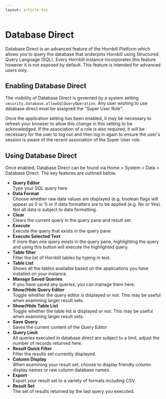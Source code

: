 ```yaml
---
layout: article-toc
---
```

# Database Direct
Database Direct is an advanced feature of the Hornbill Platform which allows you to query the database that underpins Hornbill using Structured Query Language (SQL). Every Hornbill instance incorporates this feature however it is not exposed by default. This feature is intended for advanced users only.

## Enabling Database Direct
The visibility of Database Direct is governed by a system setting `security.database.allowSqlQueryOperation`. Any user wishing to use database direct must be assigned the "Super User Role".

Once the application setting has been enabled, it may be necessary to refresh your browser to allow this change in this setting to be acknowledged. If the association of a role is also required, it will be necessary for the user to log out and then log in again to ensure the user's session is aware of the recent association of the Super User role.

## Using Database Direct
Once enabled, Database Direct can be found via Home > System > Data > Database Direct. The key features are outlined below.

* **Query Editor**<br>Type your SQL query here
* **Data Format**<br>Choose whether raw data values are displayed (e.g. boolean flags will appear as 0 or 1) or if data formatters are to be applied (e.g. No or Yes). Not all data is subject to data formatting.
* **Clear**<br>Clears the current query in the query pane and result set.
* **Execute**<br>Execute the query that exists in the query pane
* **Execute Selected Text**<br>If more than one query exists in the query pane, highlighting the query and using this button will execute the highlighted query.
* **Table filter**<br>Filter the list of Hornbill tables by typing in text.
* **Table List**<br>Shows all the tables available based on the applications you have installed on your instance.
* **Manage Saved Queries**<br>If you have saved any queries, you can manage them here.
* **Show/Hide Query Editor**<br>Toggle whether the query editor is displayed or not. This may be useful when examining larger result sets.
* **Show/Hide Table List**<br>Toggle whether the table list is displayed or not. This may be useful when examining larger result sets.
* **Save Query**<br>Saves the current content of the Query Editor
* **Query Limit**<br>All queries executed in database direct are subject to a limit, adjust the number of records returned here.
* **Result Quick Filter**<br>Filter the results set currently displayed.
* **Column Display**<br>When examining your result set, choose to display friendly column display names or raw column database names.
* **Export**<br>Export your result set to a variety of formats including CSV.
* **Result Set**<br>The set of results returned by the last query you executed.
<!-- References>
<!-- https://wiki.hornbill.com/index.php?title=Database_Direct>